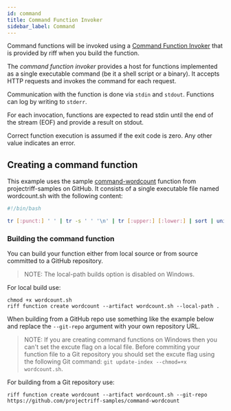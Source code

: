 ```yaml
---
id: command
title: Command Function Invoker
sidebar_label: Command
---
```


Command functions will be invoked using a [Command Function Invoker](https://github.com/projectriff/command-function-invoker) that is provided by riff when you build the function.

The *command function invoker* provides a host for functions implemented
as a single executable command (be it a shell script or a binary).
It accepts HTTP requests and invokes the command for each request.

Communication with the function is done via `stdin` and `stdout`.
Functions can log by writing to `stderr`.

For each invocation, functions are expected to read stdin until the end of the stream (EOF) and provide a result on stdout.

Correct function execution is assumed if the exit code is zero. Any other value indicates an error.

## Creating a command function

This example uses the sample [command-wordcount](https://github.com/projectriff-samples/command-wordcount) function from projectriff-samples on GitHub. It consists of a single executable file named wordcount.sh with the following content:

```bash
#!/bin/bash

tr [:punct:] ' ' | tr -s ' ' '\n' | tr [:upper:] [:lower:] | sort | uniq -c | sort -n
```

### Building the command function

You can build your function either from local source or from source committed to a GitHub repository.

> NOTE: The local-path builds option is disabled on Windows.

For local build use:

```
chmod +x wordcount.sh
riff function create wordcount --artifact wordcount.sh --local-path .
```

When building from a GitHub repo use something like the example below and replace the `--git-repo` argument with your own repository URL.

> NOTE: If you are creating command functions on Windows then you can't set the excute flag on a local file. Before commiting your function file to a Git repository you should set the excute flag using the following Git command: `git update-index --chmod=+x wordcount.sh`.

For building from a Git repository use:

```
riff function create wordcount --artifact wordcount.sh --git-repo https://github.com/projectriff-samples/command-wordcount
```
